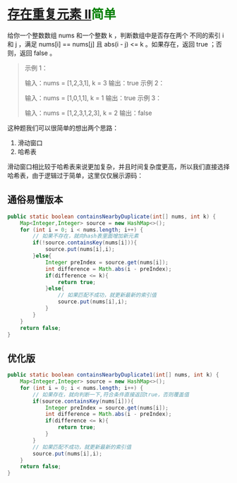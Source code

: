 # [存在重复元素 II](https://leetcode-cn.com/problems/contains-duplicate-ii/)<font color=green>简单</font>

给你一个整数数组 nums 和一个整数 k ，判断数组中是否存在两个 不同的索引 i 和 j ，满足 nums[i] == nums[j] 且 abs(i - j) <= k 。如果存在，返回 true ；否则，返回 false 。

> 示例 1：
>
> 输入：nums = [1,2,3,1], k = 3
> 输出：true
> 示例 2：
>
> 输入：nums = [1,0,1,1], k = 1
> 输出：true
> 示例 3：
>
> 输入：nums = [1,2,3,1,2,3], k = 2
> 输出：false

这种题我们可以很简单的想出两个思路：

1. 滑动窗口
2. 哈希表

滑动窗口相比较于哈希表来说更加复杂，并且时间复杂度更高，所以我们直接选择哈希表，由于逻辑过于简单，这里仅仅展示源码：

## 通俗易懂版本

```java
public static boolean containsNearbyDuplicate(int[] nums, int k) {
    Map<Integer,Integer> source = new HashMap<>();
    for (int i = 0; i < nums.length; i++) {
        // 如果不存在，就向hash表里面增加新元素
        if(!source.containsKey(nums[i])){
            source.put(nums[i],i);
        }else{
            Integer preIndex = source.get(nums[i]);
            int difference = Math.abs(i - preIndex);
            if(difference <= k){
                return true;
            }else{
                // 如果匹配不成功，就更新最新的索引值
                source.put(nums[i],i);
            }
        }
    }
    return false;
}
```

## 优化版

```java
public static boolean containsNearbyDuplicate1(int[] nums, int k) {
    Map<Integer,Integer> source = new HashMap<>();
    for (int i = 0; i < nums.length; i++) {
        // 如果存在，就向判断一下,符合条件直接返回true，否则覆盖值
        if(source.containsKey(nums[i])){
            Integer preIndex = source.get(nums[i]);
            int difference = Math.abs(i - preIndex);
            if(difference <= k){
                return true;
            }
        }
        // 如果匹配不成功，就更新最新的索引值
        source.put(nums[i],i);
    }
    return false;
}
```